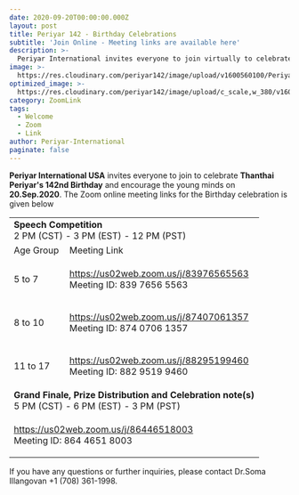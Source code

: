 ```yaml
---
date: 2020-09-20T00:00:00.000Z
layout: post
title: Periyar 142 - Birthday Celebrations
subtitle: 'Join Online - Meeting links are available here'
description: >-
  Periyar International invites everyone to join virtually to celebrate Periyar's 142nd birthday.
image: >-
  https://res.cloudinary.com/periyar142/image/upload/v1600560100/Periyar142Birthday_dzw5sv.png
optimized_image: >-
  https://res.cloudinary.com/periyar142/image/upload/c_scale,w_380/v1600560100/Periyar142Birthday_dzw5sv.png
category: ZoomLink
tags:
  - Welcome
  - Zoom
  - Link
author: Periyar-International
paginate: false
---
```


<strong>Periyar International USA</strong> invites everyone to join to celebrate <strong>Thanthai Periyar's 142nd Birthday</strong> and encourage the young minds on <strong>20.Sep.2020</strong>. The Zoom online meeting links for the Birthday celebration is given below

<table>
  <tbody>
    <tr>
      <td colspan=2><strong>Speech Competition</strong><br/>2 PM (CST) - 3 PM (EST) - 12 PM (PST)</td>
    </tr>
    <tr>
      <td>Age Group</td>
      <td>Meeting Link</td>
    </tr>
    <tr>
      <td>5 to 7</td>
      <td><p><a href='https://us02web.zoom.us/j/83976565563'>https://us02web.zoom.us/j/83976565563</a><br/>Meeting ID: 839 7656 5563</p>
      </td>
    </tr>
    <tr>
      <td>8 to 10</td>
      <td><p><a href='https://us02web.zoom.us/j/87407061357'>https://us02web.zoom.us/j/87407061357</a><br/>Meeting ID: 874 0706 1357</p>
      </td>
    </tr>
      <tr>
      <td>11 to 17</td>
      <td><p><a href='https://us02web.zoom.us/j/88295199460'>https://us02web.zoom.us/j/88295199460</a><br/>Meeting ID: 882 9519 9460</p>
      </td>
    </tr>
    <tr>
      <td colspan=2><strong>Grand Finale, Prize Distribution and Celebration note(s)</strong><br/>5 PM (CST) - 6 PM (EST) - 3 PM (PST)</td>
    </tr>
    <tr>
      <td colspan=2><p><a href='https://us02web.zoom.us/j/86446518003'>https://us02web.zoom.us/j/86446518003</a><br/>Meeting ID: 864 4651 8003</p></td>
    </tr>
  </tbody>
</table>

If you have any questions or further inquiries, please contact Dr.Soma Illangovan +1 (708) 361-1998.
